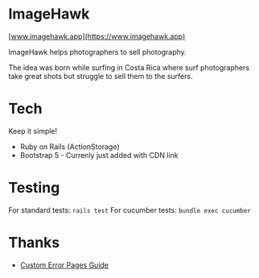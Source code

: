# ImageHawk

[www.imagehawk.app](https://www.imagehawk.app)

ImageHawk helps photographers to sell photography.

The idea was born while surfing in Costa Rica where surf photographers take great shots but struggle to sell them to the surfers.

# Tech

Keep it simple!

- Ruby on Rails (ActionStorage)
- Bootstrap 5 - Currenly just added with CDN link

# Testing

For standard tests: `rails test`
For cucumber tests: `bundle exec cucumber`

# Thanks

- [Custom Error Pages Guide](https://web-crunch.com/posts/custom-error-page-ruby-on-rails)